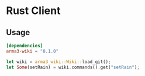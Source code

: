 # Rust Client

## Usage

```toml
[dependencies]
arma3-wiki = "0.1.0"
```

```rs
let wiki = arma3_wiki::Wiki::load_git();
let Some(setRain) = wiki.commands().get("setRain");
```
